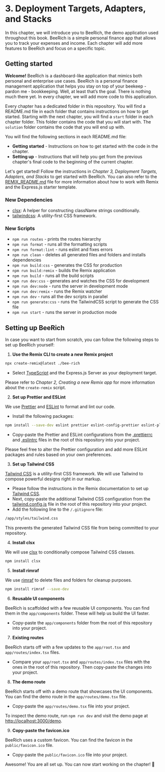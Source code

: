 # 3. Deployment Targets, Adapters, and Stacks

In this chapter, we will introduce you to BeeRich, the demo application used throughout this book. BeeRich is a simple personal finance app that allows you to track your expenses and income. Each chapter will add more features to BeeRich and focus on a specific topic.

## Getting started

**Welcome!** BeeRich is a dashboard-like application that mimics both personal and enterprise use cases. BeeRich is a personal finance management application that helps you stay on top of your beekeep - pardon me - bookkeeping. Well, at least that’s the goal. There is nothing much there yet. In every chapter, we will add more code to this application.

Every chapter has a dedicated folder in this repository. You will find a README.md file in each folder that contains instructions on how to get started. Starting with the next chapter, you will find a `start` folder in each chapter folder. This folder contains the code that you will start with. The `solution` folder contains the code that you will end up with.

You will find the following sections in each README.md file:

- **Getting started** - Instructions on how to get started with the code in the chapter.
- **Setting up** - Instructions that will help you get from the previous chapter's final code to the beginning of the current chapter.

Let's get started! Follow the instructions in _Chapter 3, Deployment Targets, Adapters, and Stacks_ to get started with BeeRich. You can also refer to the [REMIX_README.md](./REMIX_README.md) file for more information about how to work with Remix and the Express.js starter template.

### New Dependencies

- [clsx](https://www.npmjs.com/package/clsx): A helper for constructing className strings conditionally.
- [tailwindcss](https://tailwindcss.com/): A utility-first CSS framework.

### New Scripts

- `npm run routes` - prints the routes hierarchy
- `npm run format` - runs all the formatting scripts
- `npm run format:lint` - runs eslint and fixes errors
- `npm run clean` - deletes all generated files and folders and installs dependencies
- `npm run build:css` - generates the CSS for production
- `npm run build:remix` - builds the Remix application
- `npm run build` - runs all the build scripts
- `npm run dev:css` - generates and watches the CSS for development
- `npm run dev:node` - runs the server in development mode
- `npm run dev:remix` - runs the Remix watcher
- `npm run dev` - runs all the dev scripts in parallel
- `npm run generate:css` - runs the TailwindCSS script to generate the CSS file
- `npm run start` - runs the server in production mode

## Setting up BeeRich

In case you want to start from scratch, you can follow the following steps to set up BeeRich yourself:

1. **Use the Remix CLI to create a new Remix project**

```bash
npx create-remix@latest ./bee-rich
```

- Select [TypeScript](https://www.typescriptlang.org/) and the Express.js Server as your deployment target.

Please refer to _Chapter 2, Creating a new Remix app_ for more information about the `create-remix` script.

2. **Set up Prettier and ESLint**

We use [Prettier](https://prettier.io/) and [ESLint](https://eslint.org/) to format and lint our code.

- Install the following packages:

```bash
npm install --save-dev eslint prettier eslint-config-prettier eslint-plugin-html eslint-plugin-jsx-a11y eslint-plugin-prettier eslint-plugin-react
```

- Copy-paste the Prettier and ESLint configurations from the [.prettierrc](./.prettierrc.js) and [.eslintrc](./.eslintrc.js) files in the root of this repository into your project.

Please feel free to alter the Prettier configuration and add more ESLint packages and rules based on your own preferences.

3. **Set up Tailwind CSS**

[Tailwind CSS](https://tailwindcss.com/) is a utility-first CSS framework. We will use Tailwind to compose powerful designs right in our markup.

- Please follow the instructions in the Remix documentation to set up [Tailwind CSS](https://remix.run/docs/en/v1/guides/styling#tailwind-css).
- Next, copy-paste the additional Tailwind CSS configuration from the [tailwind.config.js](./tailwind.config.js) file in the root of this repository into your project.
- Add the following line to the `/.gitignore` file:

```txt
/app/styles/tailwind.css
```

This prevents the generated Tailwind CSS file from being committed to your repository.

4. **Install clsx**

We will use [clsx](https://www.npmjs.com/package/clsx) to conditionally compose Tailwind CSS classes.

```bash
npm install clsx
```

5. **Install rimraf**

We use [rimraf](https://www.npmjs.com/package/rimraf) to delete files and folders for cleanup purposes.

```bash
npm install rimraf --save-dev
```

6. **Reusable UI components**

BeeRich is scaffolded with a few reusable UI components. You can find them in the `app/components` folder. These will help us build the UI faster.

- Copy-paste the `app/components` folder from the root of this repository into your project.

7. **Existing routes**

BeeRich starts off with a few updates to the `app/root.tsx` and `app/routes/index.tsx` files.

- Compare your `app/root.tsx` and `app/routes/index.tsx` files with the ones in the root of this repository. Then copy-paste the changes into your project.

8. **The demo route**

BeeRich starts off with a demo route that showcases the UI components. You can find the demo route in the `app/routes/demo.tsx` file.

- Copy-paste the `app/routes/demo.tsx` file into your project.

To inspect the demo route, run `npm run dev` and visit the demo page at [http://localhost:3000/demo](http://localhost:3000/demo).

9. **Copy-paste the favicon.ico**

BeeRich uses a custom favicon. You can find the favicon in the `public/favicon.ico` file.

- Copy-paste the `public/favicon.ico` file into your project.

Awesome! You are all set up. You can now start working on the chapter! 🥳
